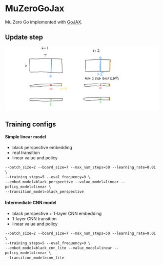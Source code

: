 # MuZeroGoJax

Mu Zero Go implemented with [GoJAX](https://github.com/aigagror/GoJAX).

## Update step

![update step diagram](images/update_step.png)

## Training configs
#### Simple linear model
* black perspective embedding
* real transition 
* linear value and policy

```shell
--batch_size=2 --board_size=7 --max_num_steps=50 --learning_rate=0.01 \
--training_steps=5 --eval_frequency=0 \
--embed_model=black_perspective --value_model=linear --policy_model=linear \
--transition_model=black_perspective
```

#### Intermediate CNN model
* black perspective + 1-layer CNN embedding
* 1-layer CNN transition 
* linear value and policy

```shell
--batch_size=2 --board_size=7 --max_num_steps=50 --learning_rate=0.01 \
--training_steps=5 --eval_frequency=0 \
--embed_model=black_cnn_lite --value_model=linear --policy_model=linear \
--transition_model=cnn_lite
```
